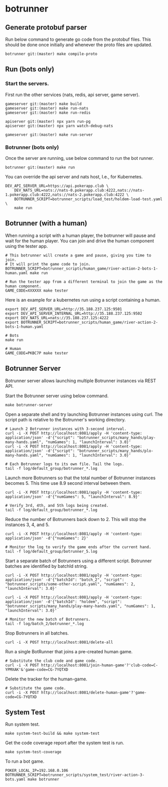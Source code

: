 # botrunner

## Generate protobuf parser

Run below command to generate go code from the protobuf files. This 
should be done once initially and whenever the proto files are updated.

```
botrunner git:(master) make compile-proto
```

## Run (bots only)

### Start the servers.

First run the other services (nats, redis, api server, game server).

```
gameserver git:(master) make build
gameserver git:(master) make run-nats
gameserver git:(master) make run-redis

apiserver git:(master) npx yarn run-pg
apiserver git:(master) npx yarn watch-debug-nats

gameserver git:(master) make run-server
```

### Botrunner (bots only)

Once the server are running, use below command to run the bot runner.

```
botrunner git:(master) make run
```

You can override the api server and nats host, I.e., for Kubernetes.
```
DEV_API_SERVER_URL=https://api.pokerapp.club \
    DEV_NATS_URL=nats://nats-0.pokerapp.club:4222,nats://nats-1.pokerapp.club:4222,nats://nats-2.pokerapp.club:4222 \
    BOTRUNNER_SCRIPT=botrunner_scripts/load_test/holdem-load-test.yaml \
    make run
```

## Botrunner (with a human)

When running a script with a human player, the botrunner will pause and wait
for the human player. You can join and drive the human component using the tester app.

```
# This botrunner will create a game and pause, giving you time to join.
# It will print the game code to join.
BOTRUNNER_SCRIPT=botrunner_scripts/human_game/river-action-2-bots-1-human.yaml make run

# Run the tester app from a different terminal to join the game as the human component.
GAME_CODE=XXXXXX make tester
```

Here is an example for a kubernetes run using a script containing a human.
```
export DEV_API_SERVER_URL=http://35.188.237.125:9501
export DEV_API_SERVER_INTERNAL_URL=http://35.188.237.125:9502
export DEV_NATS_URL=nats://35.188.237.125:4222
export BOTRUNNER_SCRIPT=botrunner_scripts/human_game/river-action-2-bots-1-human.yaml

# Bots
make run

# Human
GAME_CODE=PKBC7P make tester
```

## Botrunner Server

Botrunner server allows launching multiple Botrunner instances via REST API.

Start the Botrunner server using below command.
```
make botrunner-server
```

Open a separate shell and try launching Botrunner instances using curl.
The script path is relative to the Botrunner's working directory.
```
# Launch 2 Botrunner instances with 3-second interval.
curl -i -X POST http://localhost:8081/apply -H 'content-type: application/json' -d'{"script": "botrunner_scripts/many_hands/play-many-hands.yaml", "numGames": 1, "launchInterval": 3.0}'
curl -i -X POST http://localhost:8081/apply -H 'content-type: application/json' -d'{"script": "botrunner_scripts/many_hands/plo-many-hands.yaml", "numGames": 1, "launchInterval": 3.0}'

# Each Botrunner logs to its own file. Tail the logs.
tail -f log/default_group/botrunner_*.log
```

Launch more Botrunners so that the total number of Botrunner instances becomes 5.
This time use 8.9 second interval between them.
```
curl -i -X POST http://localhost:8081/apply -H 'content-type: application/json' -d'{"numGames": 5, "launchInterval": 8.9}'

# Verify 3rd, 4th, and 5th logs being created.
tail -f log/default_group/botrunner_*.log
```

Reduce the number of Botrunners back down to 2. This will stop the instances 3, 4, and 5.
```
curl -i -X POST http://localhost:8081/apply -H 'content-type: application/json' -d'{"numGames": 2}'

# Monitor the log to verify the game ends after the current hand.
tail -f log/default_group/botrunner_5.log
```

Start a separate batch of Botrunners using a different script. Botrunner batches are identified by batchId string.
```
curl -i -X POST http://localhost:8081/apply -H 'content-type: application/json' -d'{"batchId": "batch_2", "script": "botrunner_scripts/some-other-script.yaml", "numGames": 2, "launchInterval": 3.0}'

curl -i -X POST http://localhost:8081/apply -H 'content-type: application/json' -d'{"batchId": "holdem", "script": "botrunner_scripts/many_hands/play-many-hands.yaml", "numGames": 1, "launchInterval": 3.0}'

# Monitor the new batch of Botrunners.
tail -f log/batch_2/botrunner_*.log
```

Stop Botrunners in all batches.
```
curl -i -X POST http://localhost:8081/delete-all
```

Run a single BotRunner that joins a pre-created human game.
```
# Substitute the club code and game code.
curl -i -X POST http://localhost:8081/join-human-game'?'club-code=C-YPMXAK'&'game-code=CG-7YQTXD
```

Delete the tracker for the human-game.
```
# Substitute the game code.
curl -i -X POST http://localhost:8081/delete-human-game'?'game-code=CG-7YQTXD
```

## System Test

Run system test.
```
make system-test-build && make system-test
```

Get the code coverage report after the system test is run.
```
make system-test-coverage
```

To run a bot game.
```
POKER_LOCAL_IP=192.168.0.106 BOTRUNNER_SCRIPT=botrunner_scripts/system_test/river-action-3-bots.yaml make botrunner
```


